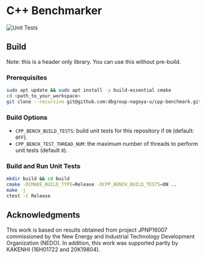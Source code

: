 # C++ Benchmarker

![Unit Tests](https://github.com/dbgroup-nagoya-u/cpp-benchmark/workflows/Unit%20Tests/badge.svg?branch=main)

## Build

Note: this is a header only library. You can use this without pre-build.

### Prerequisites

```bash
sudo apt update && sudo apt install -y build-essential cmake
cd <path_to_your_workspace>
git clone --recursive git@github.com:dbgroup-nagoya-u/cpp-benchmark.git
```

### Build Options

- `CPP_BENCH_BUILD_TESTS`: build unit tests for this repository if `ON` (default: `OFF`).
- `CPP_BENCH_TEST_THREAD_NUM`: the maximum number of threads to perform unit tests (default `8`).

### Build and Run Unit Tests

```bash
mkdir build && cd build
cmake -DCMAKE_BUILD_TYPE=Release -DCPP_BENCH_BUILD_TESTS=ON ..
make -j
ctest -C Release
```

## Acknowledgments

This work is based on results obtained from project JPNP16007 commissioned by the New Energy and Industrial Technology Development Organization (NEDO). In addition, this work was supported partly by KAKENHI (16H01722 and 20K19804).

